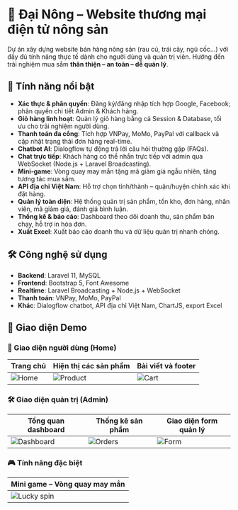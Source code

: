 # 🥬 Đại Nông – Website thương mại điện tử nông sản

Dự án xây dựng website bán hàng nông sản (rau củ, trái cây, ngũ cốc...) với đầy đủ tính năng thực tế dành cho người dùng và quản trị viên. Hướng đến trải nghiệm mua sắm **thân thiện – an toàn – dễ quản lý**.

## 🚀 Tính năng nổi bật

- **Xác thực & phân quyền**: Đăng ký/đăng nhập tích hợp Google, Facebook; phân quyền chi tiết Admin & Khách hàng.
- **Giỏ hàng linh hoạt**: Quản lý giỏ hàng bằng cả Session & Database, tối ưu cho trải nghiệm người dùng.
- **Thanh toán đa cổng**: Tích hợp VNPay, MoMo, PayPal với callback và cập nhật trạng thái đơn hàng real-time.
- **Chatbot AI**: Dialogflow tự động trả lời câu hỏi thường gặp (FAQs).
- **Chat trực tiếp**: Khách hàng có thể nhắn trực tiếp với admin qua WebSocket (Node.js + Laravel Broadcasting).
- **Mini‑game**: Vòng quay may mắn tặng mã giảm giá ngẫu nhiên, tăng tương tác mua sắm.
- **API địa chỉ Việt Nam**: Hỗ trợ chọn tỉnh/thành – quận/huyện chính xác khi đặt hàng.
- **Quản lý toàn diện**: Hệ thống quản trị sản phẩm, tồn kho, đơn hàng, nhân viên, mã giảm giá, đánh giá bình luận.
- **Thống kê & báo cáo**: Dashboard theo dõi doanh thu, sản phẩm bán chạy, hỗ trợ in hóa đơn.
- **Xuất Excel**: Xuất báo cáo doanh thu và dữ liệu quản trị nhanh chóng.

## 🛠️ Công nghệ sử dụng

- **Backend**: Laravel 11, MySQL
- **Frontend**: Bootstrap 5, Font Awesome
- **Realtime**: Laravel Broadcasting + Node.js + WebSocket
- **Thanh toán**: VNPay, MoMo, PayPal
- **Khác**: Dialogflow chatbot, API địa chỉ Việt Nam, ChartJS, export Excel

## 📸 Giao diện Demo

### 👥 Giao diện người dùng (Home)

| Trang chủ | Hiện thị các sản phẩm | Bài viết và footer |
|----------|----------------|----------|
| ![Home](https://github.com/user-attachments/assets/c8f5e70f-3988-447f-9eb2-b1b3bb86d09b) | ![Product](https://github.com/user-attachments/assets/1f1f1387-576e-47a4-9b95-4654ad631831) | ![Cart](https://github.com/user-attachments/assets/8a7da2e2-0e1a-4ee4-a2b2-40cde9864acc) |

### 🛠️ Giao diện quản trị (Admin)

| Tổng quan dashboard | Thống kê sản phẩm | Giao diện form quản lý |
|---------------------|------------------|-------------------------|
| ![Dashboard](https://github.com/user-attachments/assets/89b943cc-1e16-410b-9618-67e38e463ccb) | ![Orders](https://github.com/user-attachments/assets/22609908-a000-4638-a08a-11eac72c72ee) | ![Form](https://github.com/user-attachments/assets/d61c254d-909e-4de9-a035-9bfdee02bfa4) |

### 🎮 Tính năng đặc biệt

| Mini game – Vòng quay may mắn |
|-------------------------------|
| ![Lucky spin](https://github.com/user-attachments/assets/c0027f94-e45d-40f3-a9c4-defe7e41fad4) |
